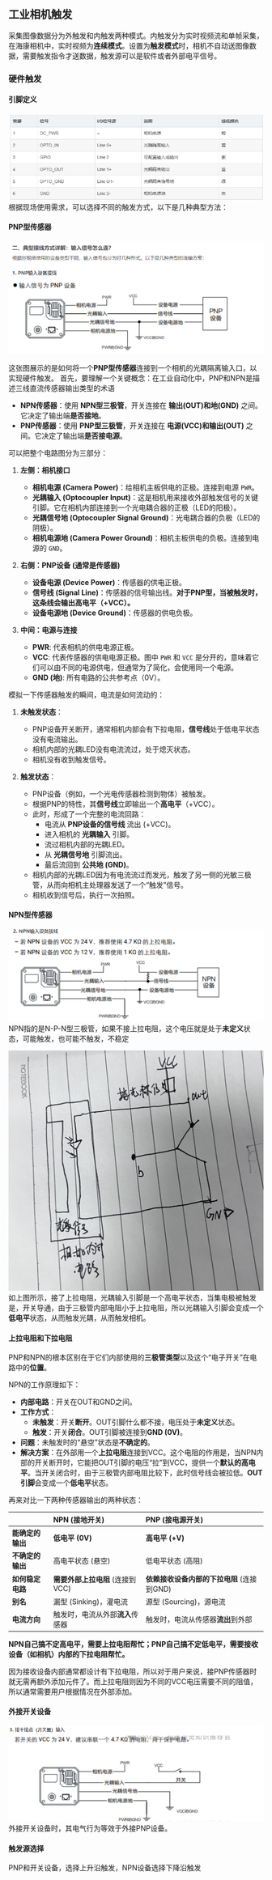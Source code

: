 ## 工业相机触发
采集图像数据分为外触发和内触发两种模式。内触发分为实时视频流和单帧采集，在海康相机中，实时视频为**连续模式**。设置为**触发模式**时，相机不自动送图像数据，需要触发指令才送数据，触发源可以是软件或者外部电平信号。
### 硬件触发
#### 引脚定义
![接线示意图](image-1.png)
根据现场使用需求，可以选择不同的触发方式，以下是几种典型方法：
#### PNP型传感器
![PNP](image-2.png)

这张图展示的是如何将一个**PNP型传感器**连接到一个相机的光耦隔离输入口，以实现硬件触发。
首先，要理解一个关键概念：在工业自动化中，PNP和NPN是描述三线直流传感器输出类型的术语

*   **NPN传感器**：使用 **NPN型三极管**，开关连接在 **输出(OUT)和地(GND)** 之间。它决定了输出端**是否接地**。
*   **PNP传感器**：使用 **PNP型三极管**，开关连接在 **电源(VCC)和输出(OUT)** 之间。它决定了输出端**是否接电源**。

可以把整个电路图分为三部分：

1.  **左侧：相机接口**
    *   **相机电源 (Camera Power)**：给相机主板供电的正极。连接到电源 `PWR`。
    *   **光耦输入 (Optocoupler Input)**：这是相机用来接收外部触发信号的关键引脚。它在相机内部连接到一个光电耦合器的正极（LED的阳极）。
    *   **光耦信号地 (Optocoupler Signal Ground)**：光电耦合器的负极（LED的阴极）。
    *   **相机电源地 (Camera Power Ground)**：相机主板供电的负极。连接到电源的 `GND`。

2.  **右侧：PNP设备 (通常是传感器)**
    *   **设备电源 (Device Power)**：传感器的供电正极。
    *   **信号线 (Signal Line)**：传感器的信号输出线。**对于PNP型，当被触发时，这条线会输出高电平（+VCC）。**
    *   **设备电源地 (Device Ground)**：传感器的供电负极。

3.  **中间：电源与连接**
    *   **PWR**: 代表相机的供电电源正极。
    *   **VCC**: 代表传感器的供电电源正极。图中 `PWR` 和 `VCC` 是分开的，意味着它们可以由不同的电源供电，但通常为了简化，会使用同一个电源。
    *   **GND (地)**: 所有电路的公共参考点（0V）。

模拟一下传感器触发的瞬间，电流是如何流动的：

1.  **未触发状态**：
    *   PNP设备开关断开，通常相机内部会有下拉电阻，**信号线**处于低电平状态没有电流输出。
    *   相机内部的光耦LED没有电流流过，处于熄灭状态。
    *   相机没有收到触发信号。

2.  **触发状态**：
    *   PNP设备（例如，一个光电传感器检测到物体）被触发。
    *   根据PNP的特性，其**信号线**立即输出一个**高电平**（+VCC）。
    *   此时，形成了一个完整的电流回路：
        *   电流从 **PNP设备的信号线** 流出 (+VCC)。
        *   进入相机的 **光耦输入** 引脚。
        *   流过相机内部的光耦LED。
        *   从 **光耦信号地** 引脚流出。
        *   最后流回到 **公共地 (GND)**。
    *   相机内部的光耦LED因为有电流流过而发光，触发了另一侧的光敏三极管，从而向相机主处理器发送了一个“触发”信号。
    *   相机收到信号后，执行一次拍照。

#### NPN型传感器

![NPN设备接线图](image-3.png)
NPN指的是N-P-N型三极管，如果不接上拉电阻，这个电压就是处于**未定义**状态，可能触发，也可能不触发，不稳定

![完整接线示意图](image-4.png)
如上图所示，接了上拉电阻，光耦输入引脚是一个高电平状态，当集电极被触发是，开关导通，由于三极管内部电阻小于上拉电阻，所以光耦输入引脚会变成一个**低电平**状态，从而触发光耦，从而触发相机。

#### 上拉电阻和下拉电阻

PNP和NPN的根本区别在于它们内部使用的**三极管类型**以及这个“电子开关”在电路中的**位置**。

NPN的工作原理如下：
*   **内部电路**：开关在OUT和GND之间。
*   **工作方式**：
    *   **未触发**：开关**断开**。OUT引脚什么都不接，电压处于**未定义**状态。
    *   **触发**：开关**闭合**。OUT引脚被连接到**GND (0V)**。
*   **问题**：未触发时的“悬空”状态是**不确定的**。
*   **解决方案**：在外部用一个**上拉电阻**连接到VCC。这个电阻的作用是，当NPN内部的开关断开时，它能把OUT引脚的电压“拉”到VCC，提供一个**默认的高电平**。当开关闭合时，由于三极管内部电阻比较下，此时信号线会被拉低。**OUT引脚**会变成一个**低电平**状态。

再来对比一下两种传感器输出的两种状态：

| | NPN (接地开关) | PNP (接电源开关) |
| :--- | :--- | :--- |
| **能确定的输出** | **低电平 (0V)** | **高电平 (+V)** |
| **不确定的输出** | 高电平状态 (悬空) | 低电平状态 (高阻) |
| **如何稳定电路** | **需要外部上拉电阻** (连接到VCC) | **依赖接收设备内部的下拉电阻** (连接到GND) |
| **别名** | 漏型 (Sinking)，灌电流 | 源型 (Sourcing)，源电流 |
| **电流方向** | 触发时，电流从外部**流入**传感器 | 触发时，电流从传感器**流出**到外部 |

**NPN自己搞不定高电平，需要上拉电阻帮忙；PNP自己搞不定低电平，需要接收设备（如相机）内部的下拉电阻帮忙。**

因为接收设备内部通常都设计有下拉电阻，所以对于用户来说，接PNP传感器时就无需再额外添加元件了。而上拉电阻则因为不同的VCC电压需要不同的阻值，所以通常需要用户根据情况在外部添加。

#### 外接开关设备

![alt text](image-5.png)
外接开关设备时，其电气行为等效于外接PNP设备。

#### 触发源选择
PNP和开关设备，选择上升沿触发，NPN设备选择下降沿触发
